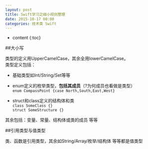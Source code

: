 ```yaml
---
layout: post
title: Swift学习之细小规则整理
date: 2015-10-17 00:00
categories: 技术类 Swift
---
```


* content
{:toc}


##大小写

类型的定义用UpperCamelCase，其余全用lowerCamelCase。  
类型定义包括：

-  基础类型如Int/String/Set等等  
-  enum定义的枚举类型，**包括其成员**（?为何成员也看做是类型）  
	`enum CompassPoint {case North,South,East,West}`

-  struct和class定义的结构体和类  
	`class SomeClass {}`  
	`struct SomeStructure {}`

其余包括：变量、常量、结构体或类的成员 等等

##引用类型与值类型

类、函数是引用类型，其余如String/Array/枚举/结构体 等等都是值类型
